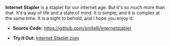 **Internet Stapler** is a stapler for our internet age. But it's so much more than that. It's a way of life and a state of mind. It is simple, and it is complex at the same time. It is a sight to behold, and I hope you enjoy it.

* **Source Code:** <https://github.com/smitelli/internetstapler>

* **Try It Out:** [Internet Stapler.com](http://internetstapler.com/)
